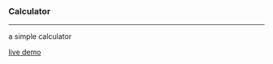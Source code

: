 ### Calculator
<hr />
<p>a simple calculator <p/>
<a href ='https://omidfoladvand4.github.io/Calculator/'>live demo </a >
